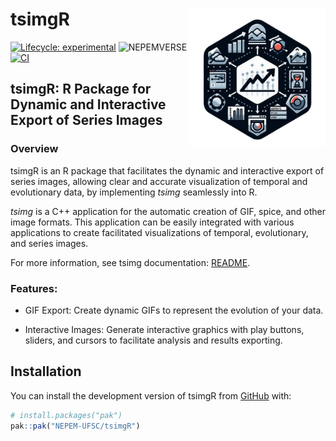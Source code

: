 # tsimgR <img src="man/figures/logo.png" align="right" height="220/"/>

<!-- badges: start -->

[![Lifecycle:
experimental](https://lifecycle.r-lib.org/articles/figures/lifecycle-experimental.svg)](https://lifecycle.r-lib.org/articles/stages.html#experimental)
![NEPEMVERSE](https://img.shields.io/endpoint?url=https://nepemufsc.com/.netlify/functions/verser?project=tsimgR-stamp&label=LatestVersion:&labelColor=1278ce&logo=nepemverse&logoColor=white&style=metallic&color=#9e2621&cacheSeconds=3600)
[![CI](https://github.com/NEPEM-UFSC/tsimgR/actions/workflows/r.yml/badge.svg)](https://github.com/NEPEM-UFSC/tsimgR/actions/workflows/r.yml)
<!-- badges: end -->

## tsimgR: R Package for Dynamic and Interactive Export of Series Images

### Overview
tsimgR is an R package that facilitates the dynamic and interactive export of series images, allowing clear and accurate visualization of temporal and evolutionary data, by implementing _tsimg_
seamlessly into R.

_tsimg_ is a C++ application for the automatic creation of GIF, spice, and other image formats. This application can be easily integrated with various applications to create facilitated visualizations of temporal, evolutionary, and series images.

For more information, see tsimg documentation: [README](https://github.com/NEPEM-UFSC/tsimg/README.md).

### Features:
- GIF Export: Create dynamic GIFs to represent the evolution of your data.

- Interactive Images: Generate interactive graphics with play buttons, sliders, and cursors to facilitate analysis and results exporting.

## Installation

You can install the development version of tsimgR from
[GitHub](https://github.com/) with:

``` r
# install.packages("pak")
pak::pak("NEPEM-UFSC/tsimgR")
```

